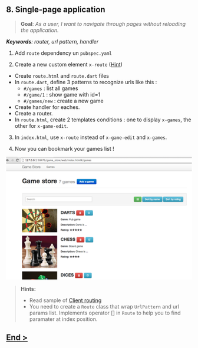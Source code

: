 ## 8. Single-page application
> **Goal**: _As a user, I want to navigate through pages without reloading the application._

_**Keywords**: router, url pattern, handler_

1. Add `route` dependency un `pubspec.yaml`

2. Create a new custom element `x-route` ([Hint](#user-story-8-hints))
  - Create `route.html` and `route.dart` files
  - In `route.dart`, define 3 patterns to recognize urls like this :
    - `#/games` : list all games
    - `#/game/1` : show game with id=1
    - `#/games/new` : create a new game
  - Create handler for eaches.  
  - Create a router.  
  - In `route.html`, create 2 templates conditions : one to display `x-games`, the other for `x-game-edit`.  
  
3. In `index.html`, use `x-route` instead of `x-game-edit` and `x-games`.

4. Now you can bookmark your games list !

![x-router games](docs/img/x-router-games.png)

<a name="user-story-8-hints"></a>
> **Hints:**
>
> - Read sample of [Client routing](http://pub.dartlang.org/packages/route)
> - You need to create a `Route` class that wrap `UrlPattern` and url params list.
>   Implements operator [] in `Route` to help you to find paramater at index position. 

## [End >](end.md)

